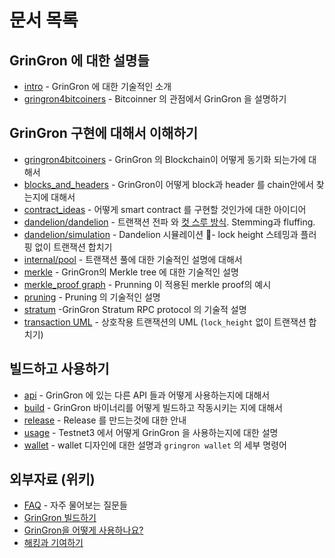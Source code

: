 # 문서 목록

## GrinGron 에 대한 설명들

- [intro](intro_KR.md) - GrinGron 에 대한 기술적인 소개
- [gringron4bitcoiners](gringron4bitcoiners.md) - Bitcoinner 의 관점에서 GrinGron 을 설명하기

## GrinGron 구현에 대해서 이해하기

- [gringron4bitcoiners](gringron4bitcoiners.md) - GrinGron 의 Blockchain이 어떻게 동기화 되는가에 대해서
- [blocks_and_headers](chain/blocks_and_headers.md) - GrinGron이 어떻게 block과 header 를 chain안에서 찾는지에 대해서
- [contract_ideas](contract_ideas.md) - 어떻게 smart contract 를 구현할 것인가에 대한 아이디어
- [dandelion/dandelion](dandelion/dandelion.md) - 트랜잭션 전파 와 [컷 스루 방식](http://www.ktword.co.kr/abbr_view.php?m_temp1=1823). Stemming과 fluffing.
- [dandelion/simulation](dandelion/simulation.md) - Dandelion 시뮬레이션 - lock height 스테밍과 플러핑 없이 트랜잭션 합치기
- [internal/pool](internal/pool.md) - 트랜잭션 풀에 대한 기술적인 설명에 대해서
- [merkle](merkle.md) - GrinGron의 Merkle tree 에 대한 기술적인 설명
- [merkle_proof graph](merkle_proof/merkle_proof.png) - Prunning 이 적용된 merkle proof의 예시
- [pruning](pruning.md) - Pruning 의 기술적인 설명
- [stratum](stratum.md) -GrinGron Stratum RPC protocol 의 기술적 설명
- [transaction UML](wallet/transaction/basic-transaction-wf.png) - 상호작용 트랜잭션의 UML (`lock_height` 없이 트랜잭션 합치기)

## 빌드하고 사용하기

- [api](api/api.md) - GrinGron 에 있는 다른 API 들과 어떻게 사용하는지에 대해서
- [build](build.md) - GrinGron 바이너리를 어떻게 빌드하고 작동시키는 지에 대해서
- [release](release_instruction.md) - Release 를 만드는것에 대한 안내
- [usage](usage.md) - Testnet3 에서 어떻게 GrinGron 을 사용하는지에 대한 설명
- [wallet](wallet/usage.md) - wallet 디자인에 대한 설명과 `gringron wallet` 의 세부 명령어

## 외부자료 (위키)

- [FAQ](https://github.com/groncoin/docs/wiki/FAQ) - 자주 물어보는 질문들
- [GrinGron 빌드하기](https://github.com/groncoin/docs/wiki/Building)
- [GrinGron을 어떻게 사용하나요?](https://github.com/groncoin/docs/wiki/How-to-use-gringron)
- [해킹과 기여하기](https://github.com/groncoin/docs/wiki/Hacking-and-contributing)
